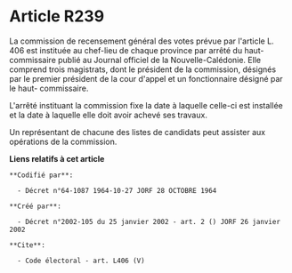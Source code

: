 # Article R239

La commission de recensement général des votes prévue par l'article L. 406 est instituée au chef-lieu de chaque province par
arrêté du haut-commissaire publié au Journal officiel de la Nouvelle-Calédonie. Elle comprend trois magistrats, dont le
président de la commission, désignés par le premier président de la cour d'appel et un fonctionnaire désigné par le haut-
commissaire. 

L'arrêté instituant la commission fixe la date à laquelle celle-ci est installée et la date à laquelle elle doit avoir achevé
ses travaux. 

Un représentant de chacune des listes de candidats peut assister aux opérations de la commission.

**Liens relatifs à cet article**

	**Codifié par**:

	  - Décret n°64-1087 1964-10-27 JORF 28 OCTOBRE 1964

	**Créé par**:

	  - Décret n°2002-105 du 25 janvier 2002 - art. 2 () JORF 26 janvier 2002

	**Cite**:

	  - Code électoral - art. L406 (V)
